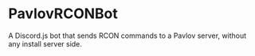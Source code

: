 # PavlovRCONBot
A Discord.js bot that sends RCON commands to a Pavlov server, without any install server side.
